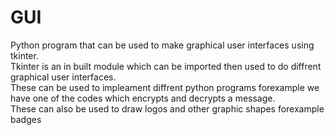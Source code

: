 # GUI
Python program that can be used to make graphical user interfaces using tkinter.<br />
Tkinter is an in built module which can be imported then used to do diffrent graphical user interfaces.<br />
These can be used to impleament diffrent python programs
forexample we have one of the codes which encrypts and decrypts a message.<br />
These can also be used to draw logos and other graphic shapes forexample badges

